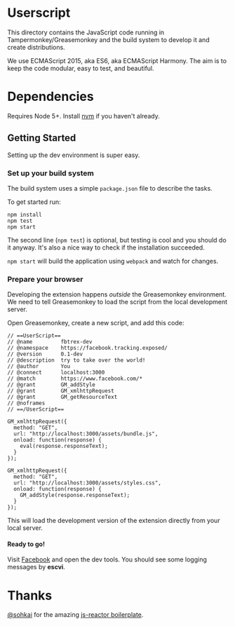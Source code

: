 # Userscript
This directory contains the JavaScript code running in
Tampermonkey/Greasemonkey and the build system to develop it and create
distributions.

We use ECMAScript 2015, aka ES6, aka ECMAScript Harmony. The aim is to keep the
code modular, easy to test, and beautiful.


# Dependencies
Requires Node 5+. Install [nvm](https://github.com/creationix/nvm) if you
haven't already.


## Getting Started
Setting up the dev environment is super easy.


### Set up your build system
The build system uses a simple `package.json` file to describe the tasks.

To get started run:
```
npm install
npm test
npm start
```

The second line (`npm test`) is optional, but testing is cool and you should do
it anyway. It's also a nice way to check if the installation succeeded.

`npm start` will build the application using `webpack` and watch for changes.


### Prepare your browser
Developing the extension happens *outside* the Greasemonkey environment.
We need to tell Greasemonkey to load the script from the local development
server.

Open Greasemonkey, create a new script, and add this code:

```
// ==UserScript==
// @name         fbtrex-dev
// @namespace    https://facebook.tracking.exposed/
// @version      0.1-dev
// @description  try to take over the world!
// @author       You
// @connect      localhost:3000
// @match        https://www.facebook.com/*
// @grant        GM_addStyle
// @grant        GM_xmlhttpRequest
// @grant        GM_getResourceText
// @noframes
// ==/UserScript==

GM_xmlhttpRequest({
  method: "GET",
  url: "http://localhost:3000/assets/bundle.js",
  onload: function(response) {
    eval(response.responseText);
  }
});

GM_xmlhttpRequest({
  method: "GET",
  url: "http://localhost:3000/assets/styles.css",
  onload: function(response) {
    GM_addStyle(response.responseText);
  }
});
```

This will load the development version of the extension directly from
your local server.

#### Ready to go!
Visit [Facebook](https://www.facebook.com/) and open the dev tools. You should
see some logging messages by **escvi**.

# Thanks
[@sohkai](https://github.com/sohkai) for the amazing [js-reactor
boilerplate](https://github.com/bigchaindb/js-reactor).

